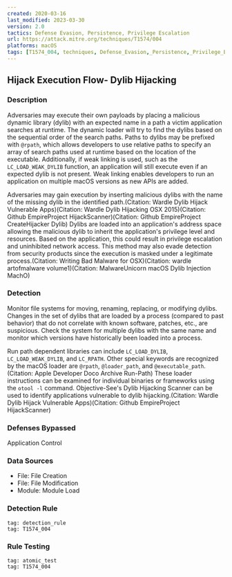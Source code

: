 ```yaml
---
created: 2020-03-16
last_modified: 2023-03-30
version: 2.0
tactics: Defense Evasion, Persistence, Privilege Escalation
url: https://attack.mitre.org/techniques/T1574/004
platforms: macOS
tags: [T1574_004, techniques, Defense_Evasion,_Persistence,_Privilege_Escalation]
---
```


## Hijack Execution Flow- Dylib Hijacking

### Description

Adversaries may execute their own payloads by placing a malicious dynamic library (dylib) with an expected name in a path a victim application searches at runtime. The dynamic loader will try to find the dylibs based on the sequential order of the search paths. Paths to dylibs may be prefixed with <code>@rpath</code>, which allows developers to use relative paths to specify an array of search paths used at runtime based on the location of the executable.  Additionally, if weak linking is used, such as the <code>LC_LOAD_WEAK_DYLIB</code> function, an application will still execute even if an expected dylib is not present. Weak linking enables developers to run an application on multiple macOS versions as new APIs are added.

Adversaries may gain execution by inserting malicious dylibs with the name of the missing dylib in the identified path.(Citation: Wardle Dylib Hijack Vulnerable Apps)(Citation: Wardle Dylib Hijacking OSX 2015)(Citation: Github EmpireProject HijackScanner)(Citation: Github EmpireProject CreateHijacker Dylib) Dylibs are loaded into an application's address space allowing the malicious dylib to inherit the application's privilege level and resources. Based on the application, this could result in privilege escalation and uninhibited network access. This method may also evade detection from security products since the execution is masked under a legitimate process.(Citation: Writing Bad Malware for OSX)(Citation: wardle artofmalware volume1)(Citation: MalwareUnicorn macOS Dylib Injection MachO)

### Detection

Monitor file systems for moving, renaming, replacing, or modifying dylibs. Changes in the set of dylibs that are loaded by a process (compared to past behavior) that do not correlate with known software, patches, etc., are suspicious. Check the system for multiple dylibs with the same name and monitor which versions have historically been loaded into a process. 

Run path dependent libraries can include <code>LC_LOAD_DYLIB</code>, <code>LC_LOAD_WEAK_DYLIB</code>, and <code>LC_RPATH</code>. Other special keywords are recognized by the macOS loader are <code>@rpath</code>, <code>@loader_path</code>, and <code>@executable_path</code>.(Citation: Apple Developer Doco Archive Run-Path) These loader instructions can be examined for individual binaries or frameworks using the <code>otool -l</code> command. Objective-See's Dylib Hijacking Scanner can be used to identify applications vulnerable to dylib hijacking.(Citation: Wardle Dylib Hijack Vulnerable Apps)(Citation: Github EmpireProject HijackScanner)

### Defenses Bypassed

Application Control

### Data Sources

  - File: File Creation
  -  File: File Modification
  -  Module: Module Load
### Detection Rule

```query
tag: detection_rule
tag: T1574_004
```

### Rule Testing

```query
tag: atomic_test
tag: T1574_004
```
